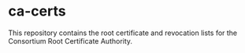 # ca-certs
This repository contains the root certificate and revocation lists for the Consortium Root Certificate Authority.
